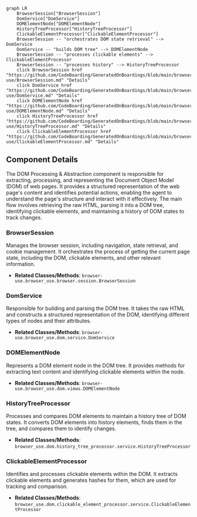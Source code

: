 ```mermaid
graph LR
    BrowserSession["BrowserSession"]
    DomService["DomService"]
    DOMElementNode["DOMElementNode"]
    HistoryTreeProcessor["HistoryTreeProcessor"]
    ClickableElementProcessor["ClickableElementProcessor"]
    BrowserSession -- "orchestrates DOM state retrieval" --> DomService
    DomService -- "builds DOM tree" --> DOMElementNode
    BrowserSession -- "processes clickable elements" --> ClickableElementProcessor
    BrowserSession -- "processes history" --> HistoryTreeProcessor
    click BrowserSession href "https://github.com/CodeBoarding/GeneratedOnBoardings/blob/main/browser-use/BrowserSession.md" "Details"
    click DomService href "https://github.com/CodeBoarding/GeneratedOnBoardings/blob/main/browser-use/DomService.md" "Details"
    click DOMElementNode href "https://github.com/CodeBoarding/GeneratedOnBoardings/blob/main/browser-use/DOMElementNode.md" "Details"
    click HistoryTreeProcessor href "https://github.com/CodeBoarding/GeneratedOnBoardings/blob/main/browser-use/HistoryTreeProcessor.md" "Details"
    click ClickableElementProcessor href "https://github.com/CodeBoarding/GeneratedOnBoardings/blob/main/browser-use/ClickableElementProcessor.md" "Details"
```

## Component Details

The DOM Processing & Abstraction component is responsible for extracting, processing, and representing the Document Object Model (DOM) of web pages. It provides a structured representation of the web page's content and identifies potential actions, enabling the agent to understand the page's structure and interact with it effectively. The main flow involves retrieving the raw HTML, parsing it into a DOM tree, identifying clickable elements, and maintaining a history of DOM states to track changes.

### BrowserSession
Manages the browser session, including navigation, state retrieval, and cookie management. It orchestrates the process of getting the current page state, including the DOM, clickable elements, and other relevant information.
- **Related Classes/Methods**: `browser-use.browser_use.browser.session.BrowserSession`

### DomService
Responsible for building and parsing the DOM tree. It takes the raw HTML and constructs a structured representation of the DOM, identifying different types of nodes and their attributes.
- **Related Classes/Methods**: `browser-use.browser_use.dom.service.DomService`

### DOMElementNode
Represents a DOM element node in the DOM tree. It provides methods for extracting text content and identifying clickable elements within the node.
- **Related Classes/Methods**: `browser-use.browser_use.dom.views.DOMElementNode`

### HistoryTreeProcessor
Processes and compares DOM elements to maintain a history tree of DOM states. It converts DOM elements into history elements, finds them in the tree, and compares them to identify changes.
- **Related Classes/Methods**: `browser_use.dom.history_tree_processor.service.HistoryTreeProcessor`

### ClickableElementProcessor
Identifies and processes clickable elements within the DOM. It extracts clickable elements and generates hashes for them, which are used for tracking and comparison.
- **Related Classes/Methods**: `browser_use.dom.clickable_element_processor.service.ClickableElementProcessor`